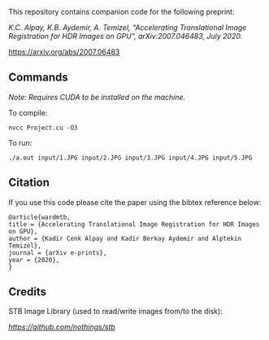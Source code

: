 This repository contains companion code for the following preprint:


*K.C. Alpay, K.B. Aydemir, A. Temizel, “Accelerating Translational Image Registration for HDR Images on GPU”, arXiv:2007.046483, July 2020.*


https://arxiv.org/abs/2007.06483


## Commands

_Note: Requires CUDA to be installed on the machine._

To compile:

```
nvcc Project.cu -O3
```

To run:

```
./a.out input/1.JPG input/2.JPG input/3.JPG input/4.JPG input/5.JPG
```


## Citation

If you use this code please cite the paper using the bibtex reference below:

```
@article{wardmtb,
title = {Accelerating Translational Image Registration for HDR Images on GPU},
author = {Kadir Cenk Alpay and Kadir Berkay Aydemir and Alptekin Temizel},
journal = {arXiv e-prints},
year = {2020},
}
```



## Credits

STB Image Library (used to read/write images from/to the disk):

*https://github.com/nothings/stb*
